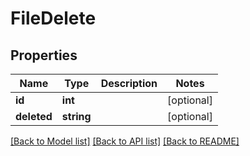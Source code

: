 # FileDelete

## Properties
Name | Type | Description | Notes
------------ | ------------- | ------------- | -------------
**id** | **int** |  | [optional] 
**deleted** | **string** |  | [optional] 

[[Back to Model list]](../README.md#documentation-for-models) [[Back to API list]](../README.md#documentation-for-api-endpoints) [[Back to README]](../README.md)


